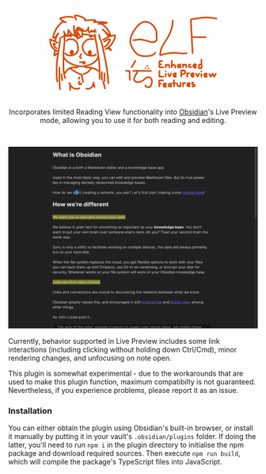 <p align="center"><img width="375" height="187" alt="ELF - Enhanced Live Preview" src="media/elf.png"></p>
<p align="center">
Incorporates limited Reading View functionality into <a href="https://obsidian.md">Obsidian</a>'s Live Preview mode, allowing you to use it for both reading and editing.
</p>
<br>
<p align="center"><img src="media/demo.gif"></p>

Currently, behavior supported in Live Preview includes some link interactions (including clicking without holding down Ctrl/Cmd), minor rendering changes, and unfocusing on note open. 

This plugin is somewhat experimental - due to the workarounds that are used to make this plugin function, maximum compatibilty is not guaranteed. Nevertheless, if you experience problems, please report it as an issue.

### Installation

You can either obtain the plugin using Obsidian's built-in browser, or install it manually by putting it in your vault's `.obsidian/plugins` folder. If doing the latter, you'll need to run `npm i` in the plugin directory to initialise the npm package and download required sources. Then execute `npm run build`, which will compile the package's TypeScript files into JavaScript.
